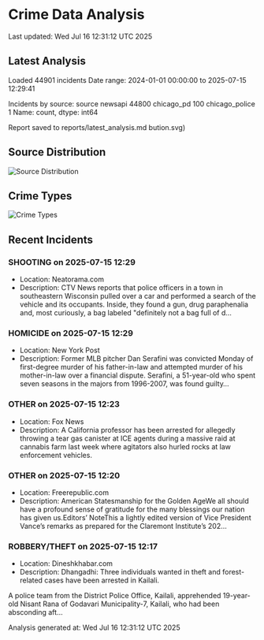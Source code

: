 # Crime Data Analysis
Last updated: Wed Jul 16 12:31:12 UTC 2025

## Latest Analysis

Loaded 44901 incidents
Date range: 2024-01-01 00:00:00 to 2025-07-15 12:29:41

Incidents by source:
source
newsapi           44800
chicago_pd          100
chicago_police        1
Name: count, dtype: int64

Report saved to reports/latest_analysis.md
bution.svg)

## Source Distribution
![Source Distribution](images/source_distribution.svg)

## Crime Types
![Crime Types](images/crime_types.svg)

## Recent Incidents

### SHOOTING on 2025-07-15 12:29
- Location: Neatorama.com
- Description: CTV News reports that police officers in a town in southeastern Wisconsin pulled over a car and performed a search of the vehicle and its occupants. Inside, they found a gun, drug paraphenalia and, most curiously, a bag labeled "definitely not a bag full of d…


### HOMICIDE on 2025-07-15 12:29
- Location: New York Post
- Description: Former MLB pitcher Dan Serafini was convicted Monday of first-degree murder of his father-in-law and attempted murder of his mother-in-law over a financial dispute. Serafini, a 51-year-old who spent seven seasons in the majors from 1996-2007, was found guilty…


### OTHER on 2025-07-15 12:23
- Location: Fox News
- Description: A California professor has been arrested for allegedly throwing a tear gas canister at ICE agents during a massive raid at cannabis farm last week where agitators also hurled rocks at law enforcement vehicles.


### OTHER on 2025-07-15 12:20
- Location: Freerepublic.com
- Description: American Statesmanship for the Golden AgeWe all should have a profound sense of gratitude for the many blessings our nation has given us.Editors’ NoteThis a lightly edited version of Vice President Vance’s remarks as prepared for the Claremont Institute’s 202…


### ROBBERY/THEFT on 2025-07-15 12:17
- Location: Dineshkhabar.com
- Description: Dhangadhi: Three individuals wanted in theft and forest-related cases have been arrested in Kailali.

A police team from the District Police Office, Kailali, apprehended 19-year-old Nisant Rana of Godavari Municipality-7, Kailali, who had been absconding aft…

Analysis generated at: Wed Jul 16 12:31:12 UTC 2025
